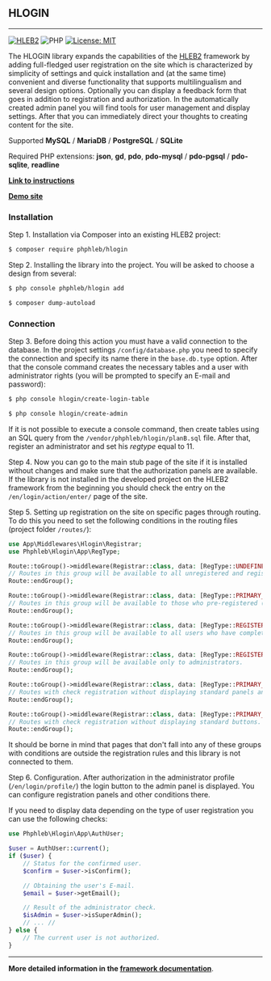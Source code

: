 ## HLOGIN

-------------------------

[![HLEB2](https://img.shields.io/badge/HLEB-2-darkcyan)](https://github.com/phphleb/hleb) ![PHP](https://img.shields.io/badge/PHP-^8.2-blue) [![License: MIT](https://img.shields.io/badge/License-MIT%20(Free)-brightgreen.svg)](https://github.com/phphleb/hleb/blob/master/LICENSE)

The HLOGIN library expands the capabilities of the [HLEB2](https://github.com/phphleb/hleb) framework by adding full-fledged user registration on the site which is characterized by simplicity of settings and quick installation and (at the same time) convenient and diverse functionality that supports multilingualism and several design options. Optionally you can display a feedback form that goes in addition to registration and authorization. In the automatically created admin panel you will find tools for user management and display settings. After that you can immediately direct your thoughts to creating content for the site.

Supported  __MySQL__ / __MariaDB__ / __PostgreSQL__ / __SQLite__

Required PHP extensions: __json__, __gd__,  __pdo__, __pdo-mysql__ / __pdo-pgsql__ / __pdo-sqlite__, __readline__

[**Link to instructions**](https://hleb2framework.ru)

[**Demo site**](https://auth2.phphleb.ru/)


### Installation
Step 1. Installation via Composer into an existing HLEB2 project:
 ```bash
 $ composer require phphleb/hlogin
 ```

Step 2. Installing the library into the project. You will be asked to choose a design from several:

 ```bash
 $ php console phphleb/hlogin add
 ```

 ```bash
 $ composer dump-autoload
 ```

### Connection
Step 3. Before doing this action you must have a valid connection to the database. In the project settings `/config/database.php` you need to specify the connection and specify its name there in the `base.db.type` option.
After that the console command creates the necessary tables and a user with administrator rights (you will be prompted to specify an E-mail and password):

 ```bash
 $ php console hlogin/create-login-table
 ```
 ```bash
 $ php console hlogin/create-admin
 ```

If it is not possible to execute a console command, then create tables using an SQL query from the `/vendor/phphleb/hlogin/planB.sql` file.
After that, register an administrator and set his _regtype_ equal to 11.

Step 4. Now you can go to the main stub page of the site if it is installed without changes and make sure that the authorization panels are available.
If the library is not installed in the developed project on the HLEB2 framework from the beginning you should check the entry on the `/en/login/action/enter/` page of the site.

Step 5. Setting up registration on the site on specific pages through routing.
To do this you need to set the following conditions in the routing files (project folder `/routes/`):

```php
use App\Middlewares\Hlogin\Registrar;
use Phphleb\Hlogin\App\RegType;

Route::toGroup()->middleware(Registrar::class, data: [RegType::UNDEFINED_USER, '>=']);
// Routes in this group will be available to all unregistered and registered users except those that were marked deleted and banned.
Route::endGroup();

Route::toGroup()->middleware(Registrar::class, data: [RegType::PRIMARY_USER, '>=']);
// Routes in this group will be available to those who pre-registered (but didn't confirm E-mail), as well as to all registered users (including administrators).
Route::endGroup();

Route::toGroup()->middleware(Registrar::class, data: [RegType::REGISTERED_USER, '>=']);
// Routes in this group will be available to all users who have completed full registration (confirmed by E-mail including administrators).
Route::endGroup();

Route::toGroup()->middleware(Registrar::class, data: [RegType::REGISTERED_COMMANDANT, '>=']);
// Routes in this group will be available only to administrators.
Route::endGroup();

Route::toGroup()->middleware(Registrar::class, data: [RegType::PRIMARY_USER, '>=', Registrar::NO_PANEL]);
// Routes with check registration without displaying standard panels and buttons.
Route::endGroup();

Route::toGroup()->middleware(Registrar::class, data: [RegType::PRIMARY_USER, '>=', Registrar::NO_BUTTON]);
// Routes with check registration without displaying standard buttons.
Route::endGroup();
```

It should be borne in mind that pages that don't fall into any of these groups with conditions are outside the registration rules and this library is not connected to them.

Step 6. Configuration. After authorization in the administrator profile (`/en/login/profile/`) the login button to the admin panel is displayed. You can configure registration panels and other conditions there.

If you need to display data depending on the type of user registration you can use the following checks:

```php
use Phphleb\Hlogin\App\AuthUser;

$user = AuthUser::current();
if ($user) {
    // Status for the confirmed user.
    $confirm = $user->isConfirm();

    // Obtaining the user's E-mail.
    $email = $user->getEmail();

    // Result of the administrator check.
    $isAdmin = $user->isSuperAdmin();
    // ... //
} else {
    // The current user is not authorized.
}
```
------

**More detailed information in the [framework documentation](https://hleb2framework.ru/)**.
